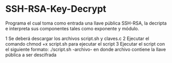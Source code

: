 # SSH-RSA-Key-Decrypt
Programa el cual toma como entrada una llave pública SSH-RSA, la decripta e interpreta sus componentes tales como exponente y módulo.

1 Se deberá descargar los archivos script.sh y claves.c
2 Ejecutar el comando chmod +x script.sh para ejecutar el script
3 Ejecutar el script con el siguiente formato: ./script.sh -archivo- en donde archivo contiene la llave pública a ser descifrada
